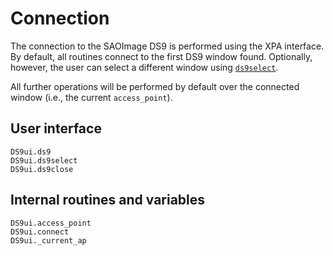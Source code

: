 # Connection

The connection to the SAOImage DS9 is performed using the XPA interface. By
default, all routines connect to the first DS9 window found. Optionally,
however, the user can select a different window using [`ds9select`](@ref).

All further operations will be performed by default over the connected window
(i.e., the current `access_point`).

## User interface

```@docs
DS9ui.ds9
DS9ui.ds9select
DS9ui.ds9close
```

## Internal routines and variables

```@docs
DS9ui.access_point
DS9ui.connect
DS9ui._current_ap
```
